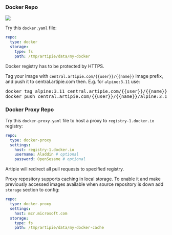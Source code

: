 ### Docker Repo

![](https://github.com/artipie/artipie/workflows/Proof::docker/badge.svg)

Try this `docker.yaml` file:

```yaml
repo:
  type: docker
  storage:
    type: fs
    path: /tmp/artipie/data/my-docker
```

Docker registry has to be protected by HTTPS.

Tag your image with `central.artipie.com/{{user}}/{{name}}` image prefix,
and push it to central.artipie.com then. E.g.
for `alpine:3.11` use:
<pre>
docker tag alpine:3.11 central.artipie.com/{{user}}/{{name}}/alpine:3.11
docker push central.artipie.com/{{user}}/{{name}}/alpine:3.11
</pre>


### Docker Proxy Repo

Try this `docker-proxy.yaml` file to host a proxy to `registry-1.docker.io` registry:

```yaml
repo:
  type: docker-proxy
  settings:
    host: registry-1.docker.io
    username: Aladdin # optional
    password: OpenSesame # optional
```

Artipie will redirect all pull requests to specified registry.

Proxy repository supports caching in local storage.
To enable it and make previously accessed images available when source repository is down 
add `storage` section to config:

```yaml
repo:
  type: docker-proxy
  settings:
    host: mcr.microsoft.com
  storage:
    type: fs
    path: /tmp/artipie/data/my-docker-cache
```
